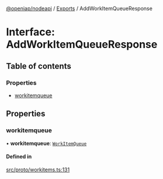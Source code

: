 [@openiap/nodeapi](../README.md) / [Exports](../modules.md) / AddWorkItemQueueResponse

# Interface: AddWorkItemQueueResponse

## Table of contents

### Properties

- [workitemqueue](AddWorkItemQueueResponse.md#workitemqueue)

## Properties

### workitemqueue

• **workitemqueue**: [`WorkItemQueue`](../modules.md#workitemqueue)

#### Defined in

[src/proto/workitems.ts:131](https://github.com/openiap/nodeapi/blob/a6b5438/src/proto/workitems.ts#L131)

